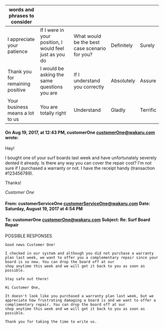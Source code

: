 | words and phrases to consider   |   |   |   |   |
|---|---|---|---|---|
| I appreciate your patience  | If I were in your position, I would feel just as you do  | What would be the best case scenario for you?  | Definitely  | Surely  |
| Thank you for remaining positive | I would be asking the same questions you are  | If I understand you correctly  | Absolutely  | Assure  |
| Your business means a lot to us  | You are totally right  | Understand  | Gladly  | Terrific  |
#### On Aug 19, 2017, at 12:43 PM, customerOne <customerOne@wakaru.com> wrote:

Hey!

I bought one of your surf boards last week and have unfortunately severely dented it already. Is there any way you can cover the repair cost? I'm not sure if I purchased a warranty or not. I have the receipt handy (transaction #123456789).

Thanks!

*Customer One*

#### From: customerServiceOne <customerServiceOne@wakaru.com> Date: Saturday, August 19, 2017 at 4:54 PM
#### To: customerOne <customerOne@wakaru.com> Subject: Re: Surf Board Repair

POSSIBLE RESPONSES

```text
Good news Customer One!

I checked in our system and although you did not purchase a warranty plan last week, we want to offer you a complementary repair since your board is so new. You can drop the board off at our
shop anytime this week and we will get it back to you as soon as possible.

Stay safe out there!
```

```text
Hi Customer One,

It doesn't look like you purchased a warranty plan last week, but we appreciate how frustrating damaging a board is and we want to offer a complimentary repair. You can drop the board off at our
shop anytime this week and we will get it back to you as soon as possible.

Thank you for taking the time to write us.
```
